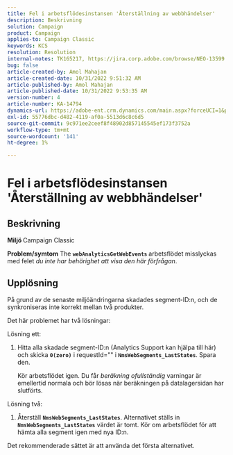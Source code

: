 ```yaml
---
title: Fel i arbetsflödesinstansen 'Återställning av webbhändelser'
description: Beskrivning
solution: Campaign
product: Campaign
applies-to: Campaign Classic
keywords: KCS
resolution: Resolution
internal-notes: TK165217, https://jira.corp.adobe.com/browse/NEO-13599
bug: false
article-created-by: Amol Mahajan
article-created-date: 10/31/2022 9:51:32 AM
article-published-by: Amol Mahajan
article-published-date: 10/31/2022 9:53:35 AM
version-number: 4
article-number: KA-14794
dynamics-url: https://adobe-ent.crm.dynamics.com/main.aspx?forceUCI=1&pagetype=entityrecord&etn=knowledgearticle&id=87914594-0159-ed11-9561-6045bd006079
exl-id: 55776dbc-d482-4119-af0a-5513d6c8c6d5
source-git-commit: 9c971ee2ceef8f48902d857145545ef173f3752a
workflow-type: tm+mt
source-wordcount: '141'
ht-degree: 1%

---
```


# Fel i arbetsflödesinstansen &#39;Återställning av webbhändelser&#39;

## Beskrivning

<b>Miljö </b>
Campaign Classic


<b>Problem/symtom</b>
The <b>`webAnalyticsGetWebEvents` </b>arbetsflödet misslyckas med felet *du inte har behörighet att visa den här förfrågan*.


## Upplösning


På grund av de senaste miljöändringarna skadades segment-ID:n, och de synkroniseras inte korrekt mellan två produkter.

Det här problemet har två lösningar:

Lösning ett:

1. Hitta alla skadade segment-ID:n (Analytics Support kan hjälpa till här) och skicka <b>`0(zero)`</b> i requestId=&quot;&quot; i <b>`NmsWebSegments_LastStates`</b>. Spara den.

   Kör arbetsflödet igen. Du får *beräkning ofullständig* varningar är emellertid normala och bör lösas när beräkningen på datalagersidan har slutförts.


Lösning två:

1. Återställ <b>`NmsWebSegments_LastStates`</b>. Alternativet ställs in <b>`NmsWebSegments_LastStates`</b> värdet är tomt. Kör om arbetsflödet för att hämta alla segment igen med nya ID:n.




Det rekommenderade sättet är att använda det första alternativet.
